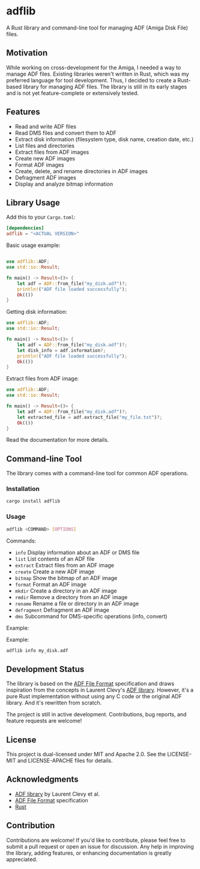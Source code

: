 # adflib

A Rust library and command-line tool for managing ADF (Amiga Disk File) files.

## Motivation

While working on cross-development for the Amiga, I needed a way to manage ADF files. Existing libraries weren't written in Rust, which was my preferred language for tool development. Thus, I decided to create a Rust-based library for managing ADF files. The library is still in its early stages and is not yet feature-complete or extensively tested.

## Features

- Read and write ADF files
- Read DMS files and convert them to ADF
- Extract disk information (filesystem type, disk name, creation date, etc.)
- List files and directories
- Extract files from ADF images
- Create new ADF images
- Format ADF images
- Create, delete, and rename directories in ADF images
- Defragment ADF images
- Display and analyze bitmap information

## Library Usage

Add this to your `Cargo.toml`:
```toml
[dependencies]
adflib = "<ACTUAL VERSION>"
```

Basic usage example:

```rust

use adflib::ADF;
use std::io::Result;

fn main() -> Result<()> {
    let adf = ADF::from_file("my_disk.adf")?;
    println!("ADF file loaded successfully");
    Ok(())
}
```

Getting disk information:

```rust
use adflib::ADF;
use std::io::Result;

fn main() -> Result<()> {
    let adf = ADF::from_file("my_disk.adf")?;
    let disk_info = adf.information?;
    println!("ADF file loaded successfully");
    Ok(())
}
```

Extract files from ADF image:

```rust
use adflib::ADF;
use std::io::Result;

fn main() -> Result<()> {
    let adf = ADF::from_file("my_disk.adf")?;
    let extracted_file = adf.extract_file("my_file.txt")?;
    Ok(())
}
```

Read the documentation for more details.

## Command-line Tool

The library comes with a command-line tool for common ADF operations.

### Installation

```bash
cargo install adflib
```

### Usage

```bash
adflib <COMMAND> [OPTIONS]
```

Commands:

- `info` Display information about an ADF or DMS file
- `list` List contents of an ADF file
- `extract` Extract files from an ADF image
- `create` Create a new ADF image
- `bitmap` Show the bitmap of an ADF image
- `format` Format an ADF image
- `mkdir` Create a directory in an ADF image
- `rmdir` Remove a directory from an ADF image
- `rename` Rename a file or directory in an ADF image
- `defragment` Defragment an ADF image
- `dms` Subcommand for DMS-specific operations (info, convert)

Example:


Example:

```bash
adflib info my_disk.adf
```

## Development Status

The library is based on the [ADF File Format](http://lclevy.free.fr/adflib/faq.html) specification and draws inspiration from the concepts in Laurent Clevy's [ADF library](https://github.com/lclevy/ADFlib). However, it's a pure Rust implementation without using any C code or the original ADF library. And it's
rewritten from scratch.

The project is still in active development. Contributions, bug reports, and feature requests are welcome!

## License 

This project is dual-licensed under MIT and Apache 2.0. See the LICENSE-MIT and LICENSE-APACHE files for details.

## Acknowledgments

* [ADF library](https://github.com/lclevy/ADFlib) by Laurent Clevy et al.
* [ADF File Format](http://lclevy.free.fr/adflib/faq.html) specification
* [Rust](https://www.rust-lang.org/)

## Contribution 

Contributions are welcome! If you'd like to contribute, please feel free to submit a pull request or open an issue for discussion. Any help in improving the library, adding features, or enhancing documentation is greatly appreciated.

